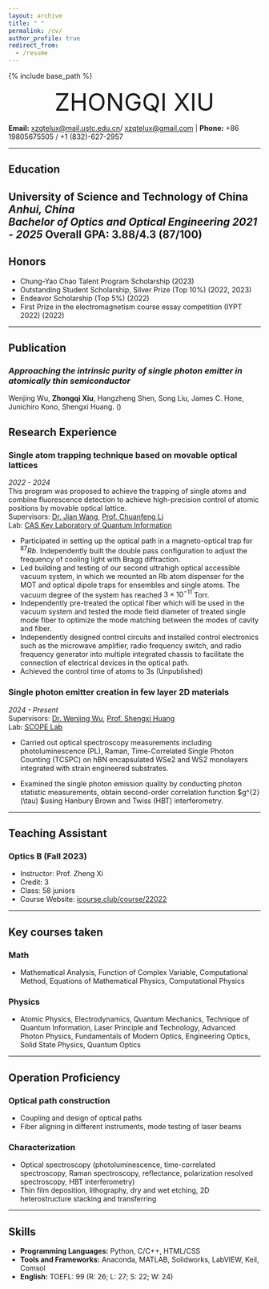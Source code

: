 ```yaml
---
layout: archive
title: " "
permalink: /cv/
author_profile: true
redirect_from:
  - /resume
---
```


{% include base_path %}

<div align='center' ><font size='60'>ZHONGQI XIU</font></div>

**Email:** xzqtelux@mail.ustc.edu.cn/ xzqtelux@gmail.com | **Phone:** +86 19805675505 / +1 (832)-627-2957

---

## Education

 University of Science and Technology of China *Anhui, China*  
 _Bachelor of Optics and Optical Engineering  *2021 - 2025*_
 Overall GPA: 3.88/4.3  (87/100)
---

## Honors

- Chung-Yao Chao Talent Program Scholarship (2023)
- Outstanding Student Scholarship, Silver Prize (Top 10%) (2022, 2023)
- Endeavor Scholarship (Top 5%) (2022)
- First Prize in the electromagnetism course essay competition (IYPT 2022) (2022)

---
## Publication
### _Approaching the intrinsic purity of single photon emitter in atomically thin semiconductor_
Wenjing Wu, **Zhongqi Xiu**, Hangzheng Shen, Song Liu, James C. Hone, Junichiro Kono, Shengxi Huang. ()

## Research Experience

### Single atom trapping technique based on movable optical lattices 
*2022 - 2024*  
This program was proposed to achieve the trapping of single atoms and combine fluorescence detection to achieve high-precision control of atomic positions by movable optical lattice.  
Supervisors: [Dr. Jian Wang](https://faculty.ustc.edu.cn/wangjian1), [Prof. Chuanfeng Li](http://lqcc.ustc.edu.cn/cfli/)  
Lab: [CAS Key Laboratory of Quantum Information](https://lqcc.ustc.edu.cn/)

- Participated in setting up the optical path in a magneto-optical trap for $^{87}Rb$. Independently built the double pass configuration to adjust the frequency of cooling light with Bragg diffraction.
- Led building and testing of our second ultrahigh optical accessible vacuum system, in which we mounted an Rb atom dispenser for the MOT and optical dipole traps for ensembles and single atoms. The vacuum degree of the system has reached $3\times10^{-11}$ Torr.
- Independently pre-treated the optical fiber which will be used in the vacuum system and tested the mode field diameter of treated single mode fiber to optimize the mode matching between the modes of cavity and fiber.
- Independently designed control circuits and installed control electronics such as the microwave amplifier, radio frequency switch, and radio frequency generator into multiple integrated chassis to facilitate the connection of electrical devices in the optical path.
- Achieved the control time of atoms to 3s (Unpublished)

### Single photon emitter creation in few layer 2D materials
*2024 - Present*  
Supervisors: [Dr. Wenjing Wu](https://scholar.google.com/citations?user=lm68m7kAAAAJ&hl=en), [Prof. Shengxi Huang](https://profiles.rice.edu/faculty/shengxi-huang)  
Lab: [SCOPE Lab](https://scopelab.rice.edu/)

- Carried out optical spectroscopy measurements including photoluminescence (PL), Raman, Time-Correlated Single Photon Counting (TCSPC) on hBN encapsulated WSe2 and WS2 monolayers integrated with strain engineered substrates.
  
- Examined the single photon emission quality by conducting photon statistic measurements, obtain second-order correlation function $g^{2}(\tau) $using Hanbury Brown and Twiss (HBT) interferometry.

---

## Teaching Assistant

### Optics B (Fall 2023) 
- Instructor: Prof. Zheng Xi
- Credit: 3
- Class: 58 juniors
- Course Website: [icourse.club/course/22022](http://icourse.club/course/22022)
  
---
## Key courses taken

### Math
- Mathematical Analysis, Function of Complex Variable, Computational Method, Equations of Mathematical Physics, Computational Physics

### Physics
- Atomic Physics, Electrodynamics, Quantum Mechanics, Technique of Quantum Information, Laser Principle and Technology, Advanced Photon Physics, Fundamentals of Modern Optics, Engineering Optics, Solid State Physics, Quantum Optics
  
---

## Operation Proficiency

### Optical path construction
- Coupling and design of optical paths
- Fiber aligning in different instruments, mode testing of laser beams

### Characterization
- Optical spectroscopy (photoluminescence, time-correlated spectroscopy, Raman spectroscopy, reflectance, polarization resolved spectroscopy, HBT interferometry)
- Thin film deposition, lithography, dry and wet etching, 2D heterostructure stacking and transferring

---
## Skills

- **Programming Languages:** Python, C/C++, HTML/CSS
- **Tools and Frameworks:** Anaconda, MATLAB, Solidworks, LabVIEW, Keil, Comsol
- **English:** TOEFL: 99 (R: 26; L: 27; S: 22; W: 24)


